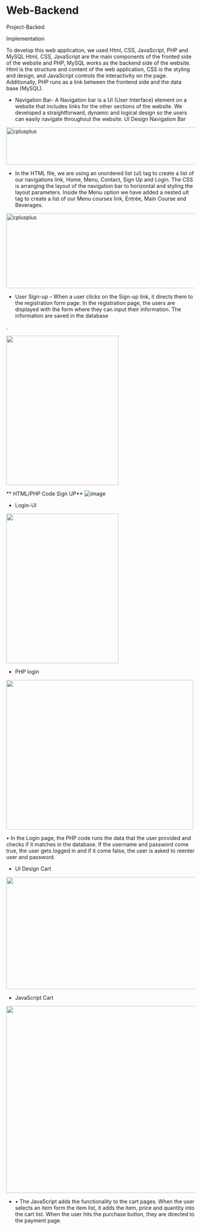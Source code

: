 # Web-Backend
 Project-Backed

Implementation

To develop this web application, we used  Html, CSS, JavaScript, PHP and MySQL Html, CSS, JavaScript are the main components of the fronted side of the website and PHP, MySQL works as the backend side of the website. Html is the structure and content of the web application, CSS is the styling and design, and JavaScript controls the interactivity on the page. Additionally, PHP runs as a link between the frontend side and the data base (MySQL).

* Navigation Bar- A Navigation bar is a UI (User Interface) element on a website that includes links for the other sections of the website. We developed a straightforward, dynamic and logical design so the users can easily navigate throughout the website.
UI Design Navigation Bar

<img src="https://user-images.githubusercontent.com/118632127/203173102-76a21c51-b524-4781-a194-6857e6870947.png" alt="cplusplus" width="1000" height="100"/>

* In the HTML file, we are using an unordered list (ul) tag to create a list of our navigations link, Home, Menu, Contact, Sign Up and Login. The CSS is arranging the layout of the navigation bar to horizontal and styling the layout parameters. Inside the Menu option we have added a nested ult tag to create a list of our Menu courses link, Entrée, Main Course and Beverages.

<img src="https://user-images.githubusercontent.com/118632127/203174316-1159fb01-fadf-4a86-b78c-54219a3a4221.png" alt="cplusplus" width="1000" height="200"/>

* User Sign-up – When a user clicks on the Sign-up link, it directs them to the registration form page. In the registration page, the users are displayed with the form where they can input their information. The information are saved in the database 



.

<img src="https://user-images.githubusercontent.com/118632127/203174491-fb113611-fe2a-4311-9a31-af97d8057fac.png"  width="300" height="400"/>

** HTML/PHP Code Sign UP**
![image](https://user-images.githubusercontent.com/118632127/203174526-dac9dd05-33a7-4f48-bb0a-fed3a4b29888.png)

* Login-UI
<img src="https://user-images.githubusercontent.com/118632127/203200892-7f1c5c9e-a4c5-46c2-bf08-01985dffe8b9.png"  width="300" height="400"/>

* PHP login
<img src="https://user-images.githubusercontent.com/118632127/203390409-95d1ab04-c2e2-4156-b86e-8c523355586d.png"  width="500" height="400"/>

•	In the Login page, the PHP code runs the data that the user provided and checks if it matches in the database. If the username and password come true, the user gets logged in and if it come false, the user is asked to reenter user and password.  

* UI Design Cart

<img src="https://user-images.githubusercontent.com/118632127/203390993-fccab4ba-5e90-402c-989a-174a44d465a7.png"  width="1000" height="300"/>

* JavaScript Cart
<img src="https://user-images.githubusercontent.com/118632127/203391194-0e78db01-78f0-4566-a2f8-baf5eded8017.png"  width="1000" height="500"/>

* •	The JavaScript adds the functionality to the cart pages. When the user selects an item form the item list, it adds the item, price and quantity into the cart list. When the user hits the purchase button, they are directed to the payment page. 







